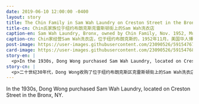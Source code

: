 ```yaml
---
date: 2019-06-10 12:00:00 -0400
layout: story
title: The Chin Family in Sam Wah Laundry on Creston Street in the Bronx
title-cn: Chin氏家族位于纽约布朗克斯克雷斯顿街上的Sam Wah洗衣店
caption-en: Sam Wah Laundry, Bronx, owned by Chin Family, Nov. 1952, Museum of Chinese in America (MOCA) Collection
caption-cn: Chin家经营Sam Wah洗衣店，位于纽约布朗克斯的，1952年11月，美国华人博物馆（MOCA）馆藏
post-image: https://user-images.githubusercontent.com/23090526/59154767-1076a480-8a48-11e9-9996-92aad3a6c3a9.jpg
card-image: https://user-images.githubusercontent.com/23090526/59154768-11a7d180-8a48-11e9-8b21-f722bf1807f8.jpg
story-en: |
  <p>In the 1930s, Dong Wong purchased Sam Wah Laundry, located on Creston Street in the Bronx, NY. Due to the Chinese Exclusion Act of 1882, the hand laundry was one of the few accessible businesses that allowed Chinese immigrants to make a living, although the trade required many to work extremely arduous hours around the clock. The laundry remained family owned until 1982, when the family decided to close the business and move to New Jersey after husband and owner Quock Chin was killed in an attempted robbery. Prior to shuttering the doors, Mrs. Quock Chin contacted MOCA’s staff and offered its contents to the museum’s first project about Chinese laundry workers, <i>Eight Pound Livelihood</i>. MOCA helped Mrs. Quock Chin and her family close up shop and conducted interviews and documented the historical site. Such personal connections within and from the community are what have fueled MOCA’s mission and work since its inception.</p>
story-cn: |
  <p>二十世纪30年代，Dong Wong收购了位于纽约布朗克斯区克雷斯顿街上的Sam Wah洗衣店。由于受到1882年施行的排华法案的影响，手工洗衣店失为数不多的允许华人移民工作谋生的行当之一，尽管这份工作要求工人们没日没夜地工作。这家洗衣房由Chin氏家族经营，直到1982年决定关门并举家迁往新泽西，这是因为不久前Chin家的丈夫、洗衣店的主人Quock Chin不幸在一起抢劫案中遇害。在关门之前，Quock Chin的太太联系到MOCA的员工，并将洗衣店的东西捐赠给MOCA的第一个项目“八磅生涯”，一个关于华人洗衣工人的展览。MOCA帮助Chin太太和她的家人关闭了洗衣店，作了口述历史的采访以及拍摄了洗衣店。这种跟社区之间的紧密关系是MOCA自创建以来一直恪守的信条，推动了MOCA的使命和工作。</p>
---
```

In the 1930s, Dong Wong purchased Sam Wah Laundry, located on Creston Street in the Bronx, NY.
